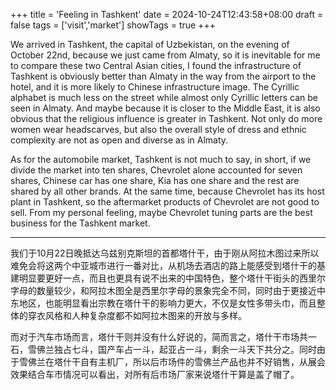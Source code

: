 +++
title = 'Feeling in Tashkent'
date = 2024-10-24T12:43:58+08:00
draft = false
tags = ['visit','market']
showTags = true
+++

We arrived in Tashkent, the capital of Uzbekistan, on the evening of October 22nd, because we just came from Almaty, so it is inevitable for me to compare these two Central Asian cities, I found the infrastructure of Tashkent is obviously better than Almaty in the way from the airport to the hotel, and it is more likely to Chinese infrastructure image. The Cyrillic alphabet is much less on the street while almost only Cyrillic letters can be seen in Almaty. And maybe because it is closer to the Middle East, it is also obvious that the religious influence is greater in Tashkent. Not only do more women wear headscarves, but also the overall style of dress and ethnic complexity are not as open and diverse as in Almaty.

As for the automobile market, Tashkent is not much to say, in short, if we divide the market into ten shares, Chevrolet alone accounted for seven shares, Chinese car has one share, Kia has one share and the rest are shared by all other brands. At the same time, because Chevrolet has its host plant in Tashkent, so the aftermarket products of Chevrolet are not good to sell. From my personal feeling, maybe Chevrolet tuning parts are the best business for the Tashkent market.

*****


我们于10月22日晚抵达乌兹别克斯坦的首都塔什干，由于刚从阿拉木图过来所以难免会将这两个中亚城市进行一番对比，从机场去酒店的路上能感受到塔什干的基建明显要更好一点，而且也更具有说不出来的中国特色，整个塔什干街头的西里尔字母的数量较少，和阿拉木图全是西里尔字母的景象完全不同，同时由于更接近中东地区，也能明显看出宗教在塔什干的影响力更大，不仅是女性多带头巾，而且整体的穿衣风格和人种复杂度都不如阿拉木图来的开放与多样。

而对于汽车市场而言，塔什干则并没有什么好说的，简而言之，塔什干市场共一石，雪佛兰独占七斗，国产车占一斗，起亚占一斗，剩余一斗天下共分之。同时由于雪佛兰在塔什干自有主机厂，所以后市场件的雪佛兰产品也并不好销售，从展会效果结合车市情况可以看出，对所有后市场厂家来说塔什干算是盖了帽了。